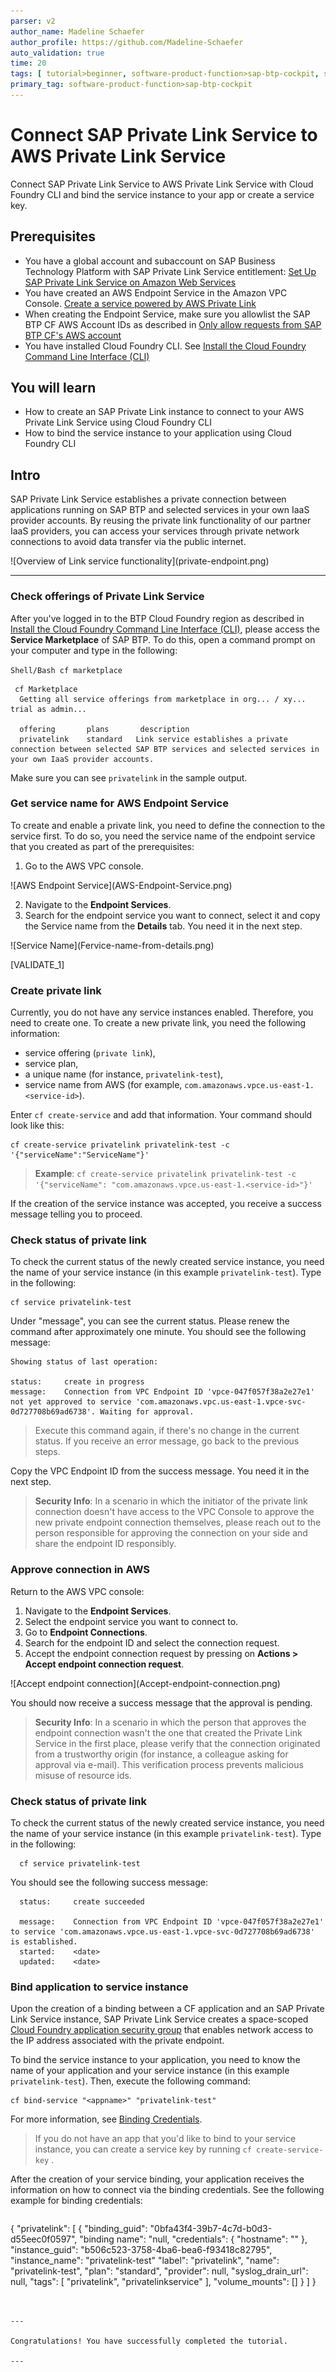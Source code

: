 ```yaml
---
parser: v2
author_name: Madeline Schaefer
author_profile: https://github.com/Madeline-Schaefer
auto_validation: true
time: 20
tags: [ tutorial>beginner, software-product-function>sap-btp-cockpit, software-product>sap-business-technology-platform, tutorial>license, software-product-function>sap-btp-command-line-interface, software-product-function>sap-private-link-Service]
primary_tag: software-product-function>sap-btp-cockpit
---
```


# Connect SAP Private Link Service to AWS Private Link Service
<!-- description --> Connect SAP Private Link Service to AWS Private Link Service with Cloud Foundry CLI and bind the service instance to your app or create a service key.

## Prerequisites
 - You have a global account and subaccount on SAP Business Technology Platform with SAP Private Link Service entitlement: [Set Up SAP Private Link Service on Amazon Web Services](private-link-service-onboarding-aws)
 - You have created an AWS Endpoint Service in the Amazon VPC Console. [Create a service powered by AWS Private Link](https://docs.aws.amazon.com/vpc/latest/privatelink/create-endpoint-service.html)
 - When creating the Endpoint Service, make sure you allowlist the SAP BTP CF AWS Account IDs as described in [Only allow requests from SAP BTP CF's AWS account](https://help.sap.com/docs/PRIVATE_LINK/42acd88cb4134ba2a7d3e0e62c9fe6cf/e0455888a6e44eb2bda8b8edb13dc55a.html?locale=en-US&version=CLOUD)
 - You have installed Cloud Foundry CLI. See [Install the Cloud Foundry Command Line Interface (CLI)](cp-cf-download-cli)

## You will learn
  - How to create an SAP Private Link instance to connect to your AWS Private Link Service using Cloud Foundry CLI
  - How to bind the service instance to your application using Cloud Foundry CLI

## Intro
SAP Private Link Service establishes a private connection between applications running on SAP BTP and selected services in your own IaaS provider accounts. By reusing the private link functionality of our partner IaaS providers, you can access your services through private network connections to avoid data transfer via the public internet.

<!-- border -->![Overview of  Link service functionality](private-endpoint.png)

---

### Check offerings of Private Link Service


After you've logged in to the BTP Cloud Foundry region as described in [Install the Cloud Foundry Command Line Interface (CLI)](cp-cf-download-cli), please access the **Service Marketplace** of SAP BTP. To do this, open a command prompt on your computer and type in the following:

``Shell/Bash
cf marketplace
``

```Shell/Bash
 cf Marketplace
  Getting all service offerings from marketplace in org... / xy... trial as admin...

  offering       plans       description
  privatelink    standard   Link service establishes a private connection between selected SAP BTP services and selected services in your own IaaS provider accounts.
```

Make sure you can see `privatelink` in the sample output.



### Get service name for AWS Endpoint Service


To create and enable a private link, you need to define the connection to the service first. To do so, you need the service name of the endpoint service that you created as part of the prerequisites:

1. Go to the AWS VPC console.
<!-- border -->![AWS Endpoint Service](AWS-Endpoint-Service.png)

2. Navigate to the **Endpoint Services**.
3. Search for the endpoint service you want to connect, select it and copy the Service name from the **Details** tab. You need it in the next step.

<!-- border -->![Service Name](Fervice-name-from-details.png)

[VALIDATE_1]


### Create private link


Currently, you do not have any service instances enabled. Therefore, you need to create one. To create a new private link, you need the following information:

- service offering (`private link`),
- service plan,
- a unique name (for instance, `privatelink-test`),
- service name from AWS (for example, `com.amazonaws.vpce.us-east-1.<service-id>`).

Enter `cf create-service` and add that information. Your command should look like this:

```Shell/Bash
cf create-service privatelink privatelink-test -c '{"serviceName":"ServiceName"}'
```

> **Example**:
`cf create-service privatelink privatelink-test -c '{"serviceName": "com.amazonaws.vpce.us-east-1.<service-id>"}'
`

If the creation of the service instance was accepted, you receive a success message telling you to proceed.




### Check status of private link


To check the current status of the newly created service instance, you need the name of your service instance (in this example `privatelink-test`). Type in the following:

```Shell/Bash
cf service privatelink-test
```

Under "message", you can see the current status. Please renew the command after approximately one minute. You should see the following message:

```Shell/Bash
Showing status of last operation:

status:     create in progress
message:    Connection from VPC Endpoint ID 'vpce-047f057f38a2e27e1' not yet approved to service 'com.amazonaws.vpc.us-east-1.vpce-svc-0d727708b69ad6738'. Waiting for approval.
```

> Execute this command again, if there's no change in the current status. If you receive an error message, go back to the previous steps.

Copy the VPC Endpoint ID from the success message. You need it in the next step.

> **Security Info**: In a scenario in which the initiator of the private link connection doesn't have access to the VPC Console to approve the new private endpoint connection themselves, please reach out to the person responsible for approving the connection on your side and share the endpoint ID responsibly.



### Approve connection in AWS


Return to the AWS VPC console:

1. Navigate to the **Endpoint Services**.
2. Select the endpoint service you want to connect to.
3. Go to **Endpoint Connections**.
4. Search for the endpoint ID and select the connection request.
5. Accept the endpoint connection request by pressing on **Actions > Accept endpoint connection request**.

<!-- border -->![Accept endpoint connection](Accept-endpoint-connection.png)


You should now receive a success message that the approval is pending.

>**Security Info**: In a scenario in which the person that approves the endpoint connection wasn't the one that created the Private Link Service in the first place, please verify that the connection originated from a trustworthy origin (for instance, a colleague asking for approval via e-mail). This verification process prevents malicious misuse of resource ids.




 ### Check status of private link

To check the current status of the newly created service instance, you need the name of your service instance (in this example `privatelink-test`). Type in the following:

```Shell/Bash
  cf service privatelink-test
```

  You should see the following success message:

```Shell/Bash
  status:     create succeeded

  message:    Connection from VPC Endpoint ID 'vpce-047f057f38a2e27e1' to service 'com.amazonaws.vpce.us-east-1.vpce-svc-0d727708b69ad6738' is established.
  started:    <date>
  updated:    <date>
```



### Bind application to service instance


Upon the creation of a binding between a CF application and an SAP Private Link Service instance, SAP Private Link Service creates a space-scoped [Cloud Foundry application security group](https://docs.cloudfoundry.org/concepts/asg.html) that enables network access to the IP address associated with the private endpoint.

To bind the service instance to your application, you need to know the name of your application and your service instance (in this example `privatelink-test`). Then, execute the following command:

```Shell/Bash
cf bind-service "<appname>" "privatelink-test"
```
For more information, see [Binding Credentials](https://help.sap.com/docs/PRIVATE_LINK/d5fcaf2c5262485a87c6143b61b2c76b/6d1453baa5fa4e8fb3297e53ceb96bf6.html?locale=en-US&state=DRAFT#binding-credentials).

>If you do not have an app that you'd like to bind to your service instance, you can create a service key by running `cf create-service-key`<service-instance-name> <key-name>.

After the creation of your service binding, your application receives the information on how to connect via the binding credentials. See the following example for binding credentials:

> ```JSON
{
    "privatelink": [
        {
            "binding_guid": "0bfa43f4-39b7-4c7d-b0d3-d55eec0f0597",
            "binding name": "null,
            "credentials": {
                "hostname": "<private-link hostname>"
            },
            "instance_guid": "b506c523-3758-4ba6-bea6-f93418c82795",
            "instance_name": "privatelink-test"
            "label": "privatelink",
            "name": "privatelink-test",
            "plan": "standard",
            "provider": null,
            "syslog_drain_url": null,
            "tags": [
              "privatelink",
              "privatelinkservice"
            ],
            "volume_mounts": []
          }
      ]
}
```


---

Congratulations! You have successfully completed the tutorial.

---

